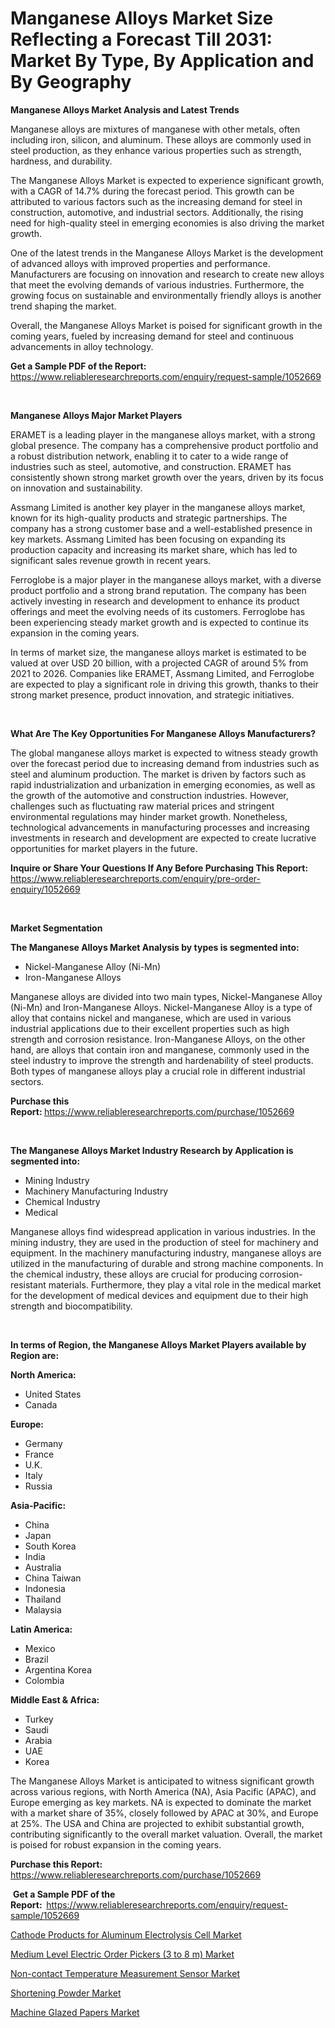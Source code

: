 <p><h1>Manganese Alloys Market Size Reflecting a Forecast Till 2031: Market By Type, By Application and By Geography</h1></p><p><strong>Manganese Alloys Market Analysis and Latest Trends</strong></p>
<p><p>Manganese alloys are mixtures of manganese with other metals, often including iron, silicon, and aluminum. These alloys are commonly used in steel production, as they enhance various properties such as strength, hardness, and durability.</p><p>The Manganese Alloys Market is expected to experience significant growth, with a CAGR of 14.7% during the forecast period. This growth can be attributed to various factors such as the increasing demand for steel in construction, automotive, and industrial sectors. Additionally, the rising need for high-quality steel in emerging economies is also driving the market growth.</p><p>One of the latest trends in the Manganese Alloys Market is the development of advanced alloys with improved properties and performance. Manufacturers are focusing on innovation and research to create new alloys that meet the evolving demands of various industries. Furthermore, the growing focus on sustainable and environmentally friendly alloys is another trend shaping the market.</p><p>Overall, the Manganese Alloys Market is poised for significant growth in the coming years, fueled by increasing demand for steel and continuous advancements in alloy technology.</p></p>
<p><strong>Get a Sample PDF of the Report:&nbsp;</strong> <a href="https://www.reliableresearchreports.com/enquiry/request-sample/1052669">https://www.reliableresearchreports.com/enquiry/request-sample/1052669</a></p>
<p>&nbsp;</p>
<p><strong>Manganese Alloys Major Market Players</strong></p>
<p><p>ERAMET is a leading player in the manganese alloys market, with a strong global presence. The company has a comprehensive product portfolio and a robust distribution network, enabling it to cater to a wide range of industries such as steel, automotive, and construction. ERAMET has consistently shown strong market growth over the years, driven by its focus on innovation and sustainability.</p><p>Assmang Limited is another key player in the manganese alloys market, known for its high-quality products and strategic partnerships. The company has a strong customer base and a well-established presence in key markets. Assmang Limited has been focusing on expanding its production capacity and increasing its market share, which has led to significant sales revenue growth in recent years.</p><p>Ferroglobe is a major player in the manganese alloys market, with a diverse product portfolio and a strong brand reputation. The company has been actively investing in research and development to enhance its product offerings and meet the evolving needs of its customers. Ferroglobe has been experiencing steady market growth and is expected to continue its expansion in the coming years.</p><p>In terms of market size, the manganese alloys market is estimated to be valued at over USD 20 billion, with a projected CAGR of around 5% from 2021 to 2026. Companies like ERAMET, Assmang Limited, and Ferroglobe are expected to play a significant role in driving this growth, thanks to their strong market presence, product innovation, and strategic initiatives.</p></p>
<p>&nbsp;</p>
<p><strong>What Are The Key Opportunities For Manganese Alloys Manufacturers?</strong></p>
<p><p>The global manganese alloys market is expected to witness steady growth over the forecast period due to increasing demand from industries such as steel and aluminum production. The market is driven by factors such as rapid industrialization and urbanization in emerging economies, as well as the growth of the automotive and construction industries. However, challenges such as fluctuating raw material prices and stringent environmental regulations may hinder market growth. Nonetheless, technological advancements in manufacturing processes and increasing investments in research and development are expected to create lucrative opportunities for market players in the future.</p></p>
<p><strong>Inquire or Share Your Questions If Any Before Purchasing This Report:</strong> <a href="https://www.reliableresearchreports.com/enquiry/pre-order-enquiry/1052669">https://www.reliableresearchreports.com/enquiry/pre-order-enquiry/1052669</a></p>
<p>&nbsp;</p>
<p><strong>Market Segmentation</strong></p>
<p><strong>The Manganese Alloys Market Analysis by types is segmented into:</strong></p>
<p><ul><li>Nickel-Manganese Alloy (Ni-Mn)</li><li>Iron-Manganese Alloys</li></ul></p>
<p><p>Manganese alloys are divided into two main types, Nickel-Manganese Alloy (Ni-Mn) and Iron-Manganese Alloys. Nickel-Manganese Alloy is a type of alloy that contains nickel and manganese, which are used in various industrial applications due to their excellent properties such as high strength and corrosion resistance. Iron-Manganese Alloys, on the other hand, are alloys that contain iron and manganese, commonly used in the steel industry to improve the strength and hardenability of steel products. Both types of manganese alloys play a crucial role in different industrial sectors.</p></p>
<p><strong>Purchase this Report:&nbsp;</strong><a href="https://www.reliableresearchreports.com/purchase/1052669">https://www.reliableresearchreports.com/purchase/1052669</a></p>
<p>&nbsp;</p>
<p><strong>The Manganese Alloys Market Industry Research by Application is segmented into:</strong></p>
<p><ul><li>Mining Industry</li><li>Machinery Manufacturing Industry</li><li>Chemical Industry</li><li>Medical</li></ul></p>
<p><p>Manganese alloys find widespread application in various industries. In the mining industry, they are used in the production of steel for machinery and equipment. In the machinery manufacturing industry, manganese alloys are utilized in the manufacturing of durable and strong machine components. In the chemical industry, these alloys are crucial for producing corrosion-resistant materials. Furthermore, they play a vital role in the medical market for the development of medical devices and equipment due to their high strength and biocompatibility.</p></p>
<p>&nbsp;</p>
<p><strong>In terms of Region, the Manganese Alloys Market Players available by Region are:</strong></p>
<p>
    <p> <strong> North America: </strong>
        <ul>
            <li>United States</li>
            <li>Canada</li>
        </ul>
        </p> 
    <p> <strong> Europe: </strong>
        <ul>
            <li>Germany</li>
            <li>France</li>
            <li>U.K.</li>
            <li>Italy</li>
            <li>Russia</li>
        </ul>
        </p> 
    <p> <strong> Asia-Pacific: </strong>
        <ul>
            <li>China</li>
            <li>Japan</li>
            <li>South Korea</li>
            <li>India</li>
            <li>Australia</li>
            <li>China Taiwan</li>
            <li>Indonesia</li>
            <li>Thailand</li>
            <li>Malaysia</li>
        </ul>
        </p> 
    <p> <strong> Latin America: </strong>
        <ul>
            <li>Mexico</li>
            <li>Brazil</li>
            <li>Argentina Korea</li>
            <li>Colombia</li>
        </ul>
        </p> 
    <p> <strong> Middle East & Africa: </strong>
        <ul>
            <li>Turkey</li>
            <li>Saudi</li>
            <li>Arabia</li>
            <li>UAE</li>
            <li>Korea</li>
        </ul>
    </p>
    </p>
<p><p>The Manganese Alloys Market is anticipated to witness significant growth across various regions, with North America (NA), Asia Pacific (APAC), and Europe emerging as key markets. NA is expected to dominate the market with a market share of 35%, closely followed by APAC at 30%, and Europe at 25%. The USA and China are projected to exhibit substantial growth, contributing significantly to the overall market valuation. Overall, the market is poised for robust expansion in the coming years.</p></p>
<p><strong>Purchase this Report: </strong><a href="https://www.reliableresearchreports.com/purchase/1052669">https://www.reliableresearchreports.com/purchase/1052669</a></p>
<p>&nbsp;<strong>Get a Sample PDF of the Report:&nbsp;&nbsp;</strong><a href="https://www.reliableresearchreports.com/enquiry/request-sample/1052669">https://www.reliableresearchreports.com/enquiry/request-sample/1052669</a></p>
<p><strong></strong></p>
<p><p><a href="https://medium.com/@norvalolson/cathode-products-for-aluminum-electrolysis-cell-market-analysis-and-sze-forecasted-for-period-from-d8d19eb1c9e1">Cathode Products for Aluminum Electrolysis Cell Market</a></p><p><a href="https://medium.com/@jarredmertz94/medium-level-electric-order-pickers-3-to-8-m-market-size-reveals-the-best-marketing-channels-in-ba2689fb2f95">Medium Level Electric Order Pickers (3 to 8 m) Market</a></p><p><a href="https://medium.com/@norvalolson/non-contact-temperature-measurement-sensor-market-furnishes-information-on-market-share-market-449e1b46f53b">Non-contact Temperature Measurement Sensor Market</a></p><p><a href="https://issuu.com/reportprime-2/docs/shortening-powder-market-size-2030.pptx">Shortening Powder Market</a></p><p><a href="https://issuu.com/reportprime-2/docs/machine-glazed-papers-market-size-2030.pptx">Machine Glazed Papers Market</a></p></p>